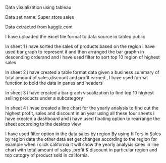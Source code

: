  Data visualization using tableau

Data set name: Super store sales 

Data extracted from kaggle.com

I have uploaded the excel file format to data source in tableu public

In sheet 1 i have sorted the sales of products based on the region i have used bar graph to represent it and then arranged the bar graphn in descending orderand and i have used filter to sort top 10 region of highest sales 

In sheet 2 i have created a table format data given a business summary of total amount of sales,discount and profit earned , I have used format function to bold the data in panes and headers

In sheet 3 i have created a bar graph visualization to find top 10 highest selling products under a subcategory 

In sheet 4 i hvae created a  line chart for the yearly analysis to find out the highest profit, sales and discount in an year using all these four sheets i have created a dashboard and i have used floating option to rearrange the sheet according to the desktop view

I have used filter option in the data sales by region By using filTers in Sales by region data the other data set get changes according to the region for example when i click california it will show the yearly analysis sales in line chart with total amount of sales ,profit & discount in particular region and top catogry of product sold in california.
